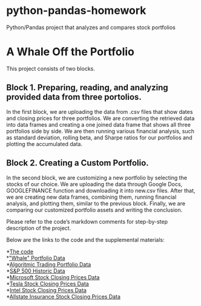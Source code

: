 # python-pandas-homework
Python/Pandas project that analyzes and compares stock portfolios

# A Whale Off the Portfolio

This project consists of two blocks.

## Block 1. Preparing, reading, and analyzing provided data from three portolios.

In the first block, we are uploading the data from .csv files that show dates and closing prices for three portfolios. We are converting the retrieved data into data frames and creating a one joined data frame that shows all three portfolios side by side. We are then running various financial analysis, such as standard deviation, rolling beta, and Sharpe ratios for our portfolios and plotting the accumulated data.

## Block 2. Creating a Custom Portfolio.

In the second block, we are customizing a new portfolio by selecting the stocks of our choice. We are uploading the data through Google Docs, GOOGLEFINANCE function and downloading it into new.csv files. After that, we are creating new data frames, combining them, running financial analysis, and plotting them, similar to the previous block. Finally, we are comparing our customized portfolio assets and writing the conclusion.

Please refer to the code’s markdown comments for step-by-step description of the project.

Below are the links to the code and the supplemental materials:

*[The code](whale_analysis.ipynb)  
*["Whale" Portfolio Data](Resources/whale_returns.csv)  
*[Algoritmic Trading Portfolio Data](Resources/algo_returns.csv)  
*[S&P 500 Historic Data](Resources/sp500_history.csv)  
*[Microsoft Stock Closing Prices Data](Resources/msft.csv)  
*[Tesla Stock Closing Prices Data](Resources/tsla.csv)  
*[Intel Stock Closing Prices Data](Resources/intc.csv)  
*[Allstate Insurance Stock Closing Prices Data](Resources/all.csv)  